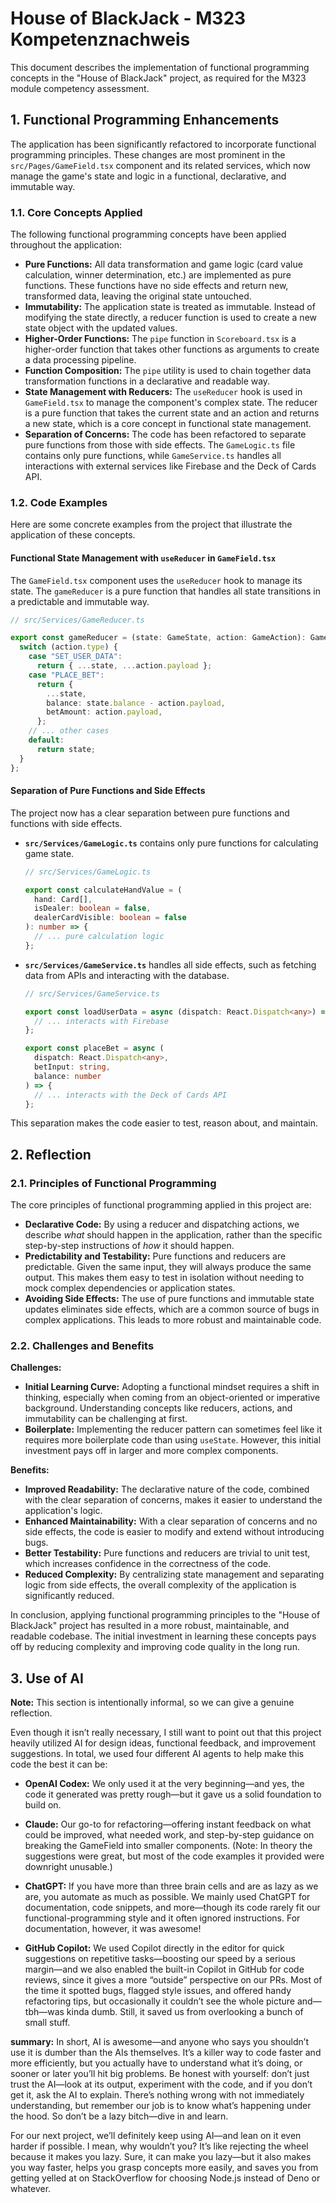 # House of BlackJack - M323 Kompetenznachweis

This document describes the implementation of functional programming concepts in the "House of BlackJack" project, as required for the M323 module competency assessment.

## 1. Functional Programming Enhancements

The application has been significantly refactored to incorporate functional programming principles. These changes are most prominent in the `src/Pages/GameField.tsx` component and its related services, which now manage the game's state and logic in a functional, declarative, and immutable way.

### 1.1. Core Concepts Applied

The following functional programming concepts have been applied throughout the application:

-   **Pure Functions:** All data transformation and game logic (card value calculation, winner determination, etc.) are implemented as pure functions. These functions have no side effects and return new, transformed data, leaving the original state untouched.
-   **Immutability:** The application state is treated as immutable. Instead of modifying the state directly, a reducer function is used to create a new state object with the updated values.
-   **Higher-Order Functions:** The `pipe` function in `Scoreboard.tsx` is a higher-order function that takes other functions as arguments to create a data processing pipeline.
-   **Function Composition:** The `pipe` utility is used to chain together data transformation functions in a declarative and readable way.
-   **State Management with Reducers:** The `useReducer` hook is used in `GameField.tsx` to manage the component's complex state. The reducer is a pure function that takes the current state and an action and returns a new state, which is a core concept in functional state management.
-   **Separation of Concerns:** The code has been refactored to separate pure functions from those with side effects. The `GameLogic.ts` file contains only pure functions, while `GameService.ts` handles all interactions with external services like Firebase and the Deck of Cards API.

### 1.2. Code Examples

Here are some concrete examples from the project that illustrate the application of these concepts.

#### Functional State Management with `useReducer` in `GameField.tsx`

The `GameField.tsx` component uses the `useReducer` hook to manage its state. The `gameReducer` is a pure function that handles all state transitions in a predictable and immutable way.

```typescript
// src/Services/GameReducer.ts

export const gameReducer = (state: GameState, action: GameAction): GameState => {
  switch (action.type) {
    case "SET_USER_DATA":
      return { ...state, ...action.payload };
    case "PLACE_BET":
      return {
        ...state,
        balance: state.balance - action.payload,
        betAmount: action.payload,
      };
    // ... other cases
    default:
      return state;
  }
};
```

#### Separation of Pure Functions and Side Effects

The project now has a clear separation between pure functions and functions with side effects.

-   **`src/Services/GameLogic.ts`** contains only pure functions for calculating game state.

    ```typescript
    // src/Services/GameLogic.ts

    export const calculateHandValue = (
      hand: Card[],
      isDealer: boolean = false,
      dealerCardVisible: boolean = false
    ): number => {
      // ... pure calculation logic
    };
    ```

-   **`src/Services/GameService.ts`** handles all side effects, such as fetching data from APIs and interacting with the database.

    ```typescript
    // src/Services/GameService.ts

    export const loadUserData = async (dispatch: React.Dispatch<any>) => {
      // ... interacts with Firebase
    };

    export const placeBet = async (
      dispatch: React.Dispatch<any>,
      betInput: string,
      balance: number
    ) => {
      // ... interacts with the Deck of Cards API
    };
    ```

This separation makes the code easier to test, reason about, and maintain.

## 2. Reflection

### 2.1. Principles of Functional Programming

The core principles of functional programming applied in this project are:

-   **Declarative Code:** By using a reducer and dispatching actions, we describe *what* should happen in the application, rather than the specific step-by-step instructions of *how* it should happen.
-   **Predictability and Testability:** Pure functions and reducers are predictable. Given the same input, they will always produce the same output. This makes them easy to test in isolation without needing to mock complex dependencies or application states.
-   **Avoiding Side Effects:** The use of pure functions and immutable state updates eliminates side effects, which are a common source of bugs in complex applications. This leads to more robust and maintainable code.

### 2.2. Challenges and Benefits

**Challenges:**

-   **Initial Learning Curve:** Adopting a functional mindset requires a shift in thinking, especially when coming from an object-oriented or imperative background. Understanding concepts like reducers, actions, and immutability can be challenging at first.
-   **Boilerplate:** Implementing the reducer pattern can sometimes feel like it requires more boilerplate code than using `useState`. However, this initial investment pays off in larger and more complex components.

**Benefits:**

-   **Improved Readability:** The declarative nature of the code, combined with the clear separation of concerns, makes it easier to understand the application's logic.
-   **Enhanced Maintainability:** With a clear separation of concerns and no side effects, the code is easier to modify and extend without introducing bugs.
-   **Better Testability:** Pure functions and reducers are trivial to unit test, which increases confidence in the correctness of the code.
-   **Reduced Complexity:** By centralizing state management and separating logic from side effects, the overall complexity of the application is significantly reduced.

In conclusion, applying functional programming principles to the "House of BlackJack" project has resulted in a more robust, maintainable, and readable codebase. The initial investment in learning these concepts pays off by reducing complexity and improving code quality in the long run.


## 3. Use of AI

**Note:** This section is intentionally informal, so we can give a genuine reflection.

Even though it isn’t really necessary, I still want to point out that this project heavily utilized AI for design ideas, functional feedback, and improvement suggestions. In total, we used four different AI agents to help make this code the best it can be:

- **OpenAI Codex:** We only used it at the very beginning—and yes, the code it generated was pretty rough—but it gave us a solid foundation to build on.

- **Claude:** Our go-to for refactoring—offering instant feedback on what could be improved, what needed work, and step-by-step guidance on breaking the GameField into smaller components. (Note: In theory the suggestions were great, but most of the code examples it provided were downright unusable.)

- **ChatGPT:** If you have more than three brain cells and are as lazy as we are, you automate as much as possible. We mainly used ChatGPT for documentation, code snippets, and more—though its code rarely fit our functional-programming style and it often ignored instructions. For documentation, however, it was awesome!

- **GitHub Copilot:** We used Copilot directly in the editor for quick suggestions on repetitive tasks—boosting our speed by a serious margin—and we also enabled the built-in Copilot in GitHub for code reviews, since it gives a more “outside” perspective on our PRs. Most of the time it spotted bugs, flagged style issues, and offered handy refactoring tips, but occasionally it couldn’t see the whole picture and—tbh—was kinda dumb. Still, it saved us from overlooking a bunch of small stuff.

**summary:**
In short, AI is awesome—and anyone who says you shouldn’t use it is dumber than the AIs themselves. It’s a killer way to code faster and more efficiently, but you actually have to understand what it’s doing, or sooner or later you’ll hit big problems. Be honest with yourself: don’t just trust the AI—look at its output, experiment with the code, and if you don’t get it, ask the AI to explain. There’s nothing wrong with not immediately understanding, but remember our job is to know what’s happening under the hood. So don’t be a lazy bitch—dive in and learn.

For our next project, we’ll definitely keep using AI—and lean on it even harder if possible. I mean, why wouldn’t you? It’s like rejecting the wheel because it makes you lazy. Sure, it can make you lazy—but it also makes you way faster, helps you grasp concepts more easily, and saves you from getting yelled at on StackOverflow for choosing Node.js instead of Deno or whatever.
